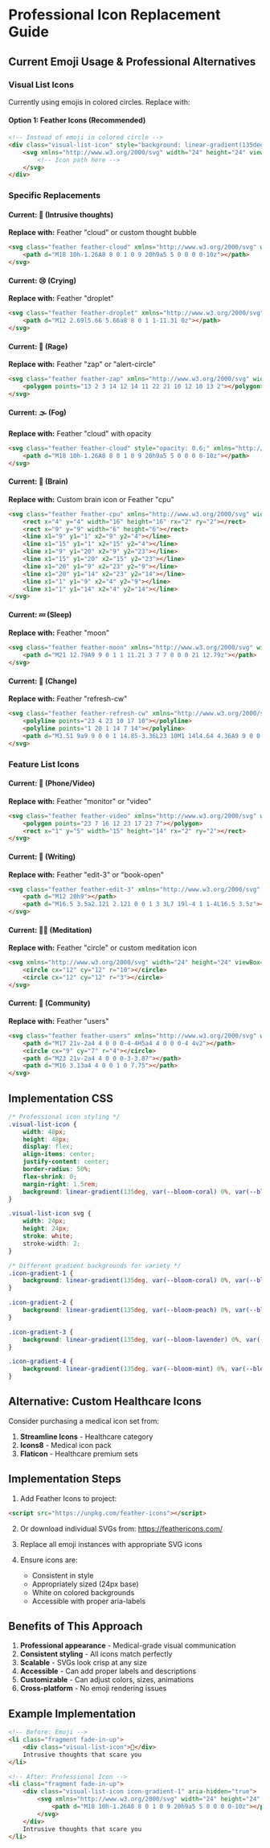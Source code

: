 # Professional Icon Replacement Guide

## Current Emoji Usage & Professional Alternatives

### Visual List Icons
Currently using emojis in colored circles. Replace with:

#### Option 1: Feather Icons (Recommended)
```html
<!-- Instead of emoji in colored circle -->
<div class="visual-list-icon" style="background: linear-gradient(135deg, var(--bloom-coral) 0%, var(--bloom-peach) 100%);">
    <svg xmlns="http://www.w3.org/2000/svg" width="24" height="24" viewBox="0 0 24 24" fill="none" stroke="currentColor" stroke-width="2" stroke-linecap="round" stroke-linejoin="round">
        <!-- Icon path here -->
    </svg>
</div>
```

### Specific Replacements

#### Current: 💭 (Intrusive thoughts)
**Replace with:** Feather "cloud" or custom thought bubble
```html
<svg class="feather feather-cloud" xmlns="http://www.w3.org/2000/svg" width="24" height="24" viewBox="0 0 24 24" fill="none" stroke="currentColor" stroke-width="2" stroke-linecap="round" stroke-linejoin="round">
    <path d="M18 10h-1.26A8 8 0 1 0 9 20h9a5 5 0 0 0 0-10z"></path>
</svg>
```

#### Current: 😢 (Crying)
**Replace with:** Feather "droplet"
```html
<svg class="feather feather-droplet" xmlns="http://www.w3.org/2000/svg" width="24" height="24" viewBox="0 0 24 24" fill="none" stroke="currentColor" stroke-width="2" stroke-linecap="round" stroke-linejoin="round">
    <path d="M12 2.69l5.66 5.66a8 8 0 1 1-11.31 0z"></path>
</svg>
```

#### Current: 😤 (Rage)
**Replace with:** Feather "zap" or "alert-circle"
```html
<svg class="feather feather-zap" xmlns="http://www.w3.org/2000/svg" width="24" height="24" viewBox="0 0 24 24" fill="none" stroke="currentColor" stroke-width="2" stroke-linecap="round" stroke-linejoin="round">
    <polygon points="13 2 3 14 12 14 11 22 21 10 12 10 13 2"></polygon>
</svg>
```

#### Current: 🌫️ (Fog)
**Replace with:** Feather "cloud" with opacity
```html
<svg class="feather feather-cloud" style="opacity: 0.6;" xmlns="http://www.w3.org/2000/svg" width="24" height="24" viewBox="0 0 24 24" fill="none" stroke="currentColor" stroke-width="2" stroke-linecap="round" stroke-linejoin="round">
    <path d="M18 10h-1.26A8 8 0 1 0 9 20h9a5 5 0 0 0 0-10z"></path>
</svg>
```

#### Current: 🧠 (Brain)
**Replace with:** Custom brain icon or Feather "cpu"
```html
<svg class="feather feather-cpu" xmlns="http://www.w3.org/2000/svg" width="24" height="24" viewBox="0 0 24 24" fill="none" stroke="currentColor" stroke-width="2" stroke-linecap="round" stroke-linejoin="round">
    <rect x="4" y="4" width="16" height="16" rx="2" ry="2"></rect>
    <rect x="9" y="9" width="6" height="6"></rect>
    <line x1="9" y1="1" x2="9" y2="4"></line>
    <line x1="15" y1="1" x2="15" y2="4"></line>
    <line x1="9" y1="20" x2="9" y2="23"></line>
    <line x1="15" y1="20" x2="15" y2="23"></line>
    <line x1="20" y1="9" x2="23" y2="9"></line>
    <line x1="20" y1="14" x2="23" y2="14"></line>
    <line x1="1" y1="9" x2="4" y2="9"></line>
    <line x1="1" y1="14" x2="4" y2="14"></line>
</svg>
```

#### Current: 💤 (Sleep)
**Replace with:** Feather "moon"
```html
<svg class="feather feather-moon" xmlns="http://www.w3.org/2000/svg" width="24" height="24" viewBox="0 0 24 24" fill="none" stroke="currentColor" stroke-width="2" stroke-linecap="round" stroke-linejoin="round">
    <path d="M21 12.79A9 9 0 1 1 11.21 3 7 7 0 0 0 21 12.79z"></path>
</svg>
```

#### Current: 🔄 (Change)
**Replace with:** Feather "refresh-cw"
```html
<svg class="feather feather-refresh-cw" xmlns="http://www.w3.org/2000/svg" width="24" height="24" viewBox="0 0 24 24" fill="none" stroke="currentColor" stroke-width="2" stroke-linecap="round" stroke-linejoin="round">
    <polyline points="23 4 23 10 17 10"></polyline>
    <polyline points="1 20 1 14 7 14"></polyline>
    <path d="M3.51 9a9 9 0 0 1 14.85-3.36L23 10M1 14l4.64 4.36A9 9 0 0 0 20.49 15"></path>
</svg>
```

### Feature List Icons

#### Current: 📱 (Phone/Video)
**Replace with:** Feather "monitor" or "video"
```html
<svg class="feather feather-video" xmlns="http://www.w3.org/2000/svg" width="24" height="24" viewBox="0 0 24 24" fill="none" stroke="currentColor" stroke-width="2" stroke-linecap="round" stroke-linejoin="round">
    <polygon points="23 7 16 12 23 17 23 7"></polygon>
    <rect x="1" y="5" width="15" height="14" rx="2" ry="2"></rect>
</svg>
```

#### Current: 📝 (Writing)
**Replace with:** Feather "edit-3" or "book-open"
```html
<svg class="feather feather-edit-3" xmlns="http://www.w3.org/2000/svg" width="24" height="24" viewBox="0 0 24 24" fill="none" stroke="currentColor" stroke-width="2" stroke-linecap="round" stroke-linejoin="round">
    <path d="M12 20h9"></path>
    <path d="M16.5 3.5a2.121 2.121 0 0 1 3 3L7 19l-4 1 1-4L16.5 3.5z"></path>
</svg>
```

#### Current: 🧘‍♀️ (Meditation)
**Replace with:** Feather "circle" or custom meditation icon
```html
<svg xmlns="http://www.w3.org/2000/svg" width="24" height="24" viewBox="0 0 24 24" fill="none" stroke="currentColor" stroke-width="2" stroke-linecap="round" stroke-linejoin="round">
    <circle cx="12" cy="12" r="10"></circle>
    <circle cx="12" cy="12" r="3"></circle>
</svg>
```

#### Current: 👥 (Community)
**Replace with:** Feather "users"
```html
<svg class="feather feather-users" xmlns="http://www.w3.org/2000/svg" width="24" height="24" viewBox="0 0 24 24" fill="none" stroke="currentColor" stroke-width="2" stroke-linecap="round" stroke-linejoin="round">
    <path d="M17 21v-2a4 4 0 0 0-4-4H5a4 4 0 0 0-4 4v2"></path>
    <circle cx="9" cy="7" r="4"></circle>
    <path d="M23 21v-2a4 4 0 0 0-3-3.87"></path>
    <path d="M16 3.13a4 4 0 0 1 0 7.75"></path>
</svg>
```

## Implementation CSS

```css
/* Professional icon styling */
.visual-list-icon {
    width: 48px;
    height: 48px;
    display: flex;
    align-items: center;
    justify-content: center;
    border-radius: 50%;
    flex-shrink: 0;
    margin-right: 1.5rem;
    background: linear-gradient(135deg, var(--bloom-coral) 0%, var(--bloom-peach) 100%);
}

.visual-list-icon svg {
    width: 24px;
    height: 24px;
    stroke: white;
    stroke-width: 2;
}

/* Different gradient backgrounds for variety */
.icon-gradient-1 {
    background: linear-gradient(135deg, var(--bloom-coral) 0%, var(--bloom-peach) 100%);
}

.icon-gradient-2 {
    background: linear-gradient(135deg, var(--bloom-peach) 0%, var(--bloom-golden) 100%);
}

.icon-gradient-3 {
    background: linear-gradient(135deg, var(--bloom-lavender) 0%, var(--bloom-rose) 100%);
}

.icon-gradient-4 {
    background: linear-gradient(135deg, var(--bloom-mint) 0%, var(--bloom-sky) 100%);
}
```

## Alternative: Custom Healthcare Icons

Consider purchasing a medical icon set from:
1. **Streamline Icons** - Healthcare category
2. **Icons8** - Medical icon pack
3. **Flaticon** - Healthcare premium sets

## Implementation Steps

1. Add Feather Icons to project:
```html
<script src="https://unpkg.com/feather-icons"></script>
```

2. Or download individual SVGs from: https://feathericons.com/

3. Replace all emoji instances with appropriate SVG icons

4. Ensure icons are:
   - Consistent in style
   - Appropriately sized (24px base)
   - White on colored backgrounds
   - Accessible with proper aria-labels

## Benefits of This Approach

1. **Professional appearance** - Medical-grade visual communication
2. **Consistent styling** - All icons match perfectly
3. **Scalable** - SVGs look crisp at any size
4. **Accessible** - Can add proper labels and descriptions
5. **Customizable** - Can adjust colors, sizes, animations
6. **Cross-platform** - No emoji rendering issues

## Example Implementation

```html
<!-- Before: Emoji -->
<li class="fragment fade-in-up">
    <div class="visual-list-icon">💭</div>
    Intrusive thoughts that scare you
</li>

<!-- After: Professional Icon -->
<li class="fragment fade-in-up">
    <div class="visual-list-icon icon-gradient-1" aria-hidden="true">
        <svg xmlns="http://www.w3.org/2000/svg" width="24" height="24" viewBox="0 0 24 24" fill="none" stroke="currentColor" stroke-width="2" stroke-linecap="round" stroke-linejoin="round">
            <path d="M18 10h-1.26A8 8 0 1 0 9 20h9a5 5 0 0 0 0-10z"></path>
        </svg>
    </div>
    Intrusive thoughts that scare you
</li>
```